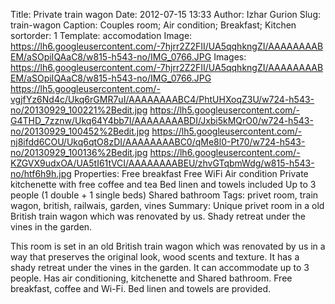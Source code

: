 Title: Private train wagon
Date: 2012-07-15 13:33
Author: Izhar Gurion
Slug: train-wagon
Caption: Couples room; Air condition; Breakfast; Kitchen
sortorder: 1
Template: accomodation
Image: https://lh6.googleusercontent.com/-7hjrr2Z2FII/UA5qqhkngZI/AAAAAAAABEM/aSOpiIQAaC8/w815-h543-no/IMG_0766.JPG
Images: https://lh6.googleusercontent.com/-7hjrr2Z2FII/UA5qqhkngZI/AAAAAAAABEM/aSOpiIQAaC8/w815-h543-no/IMG_0766.JPG
        https://lh5.googleusercontent.com/-vgjfYz6Nd4c/Ukq6rGMR7uI/AAAAAAAABC4/PhtUHXoqZ3U/w724-h543-no/20130929_100221%2Bedit.jpg
        https://lh5.googleusercontent.com/-G4THD_7zznw/Ukq64Y4bb7I/AAAAAAAABDI/Jxbi5kMQrO0/w724-h543-no/20130929_100452%2Bedit.jpg
        https://lh5.googleusercontent.com/-nj8ifdd6COU/Ukq6qtO8zDI/AAAAAAAABC0/qMe8l0-Pt70/w724-h543-no/20130929_100136%2Bedit.jpg
        https://lh6.googleusercontent.com/-KZGVX9udxOA/UA5tI61tVCI/AAAAAAAABEU/zhvGTqbmWdg/w815-h543-no/htf6h9h.jpg
Properties: Free breakfast
            Free WiFi
            Air condition
            Private kitchenette with free coffee and tea
            Bed linen and towels included
            Up to 3 people (1 double + 1 single beds)
            Shared bathroom
Tags: privet room, train wagon, british, railwais, garden, vines
Summary: Unique privet room in a old British train wagon which was renovated by us. Shady retreat under the vines in the garden.

This room is set in an old British train wagon which was renovated by us in a way that preserves the original look, wood scents and texture.
It has a shady retreat under the vines in the garden.
It can accommodate up to 3 people. Has air conditioning, kitchenette and Shared bathroom.
Free breakfast, coffee and Wi-Fi. Bed linen and towels are provided.
